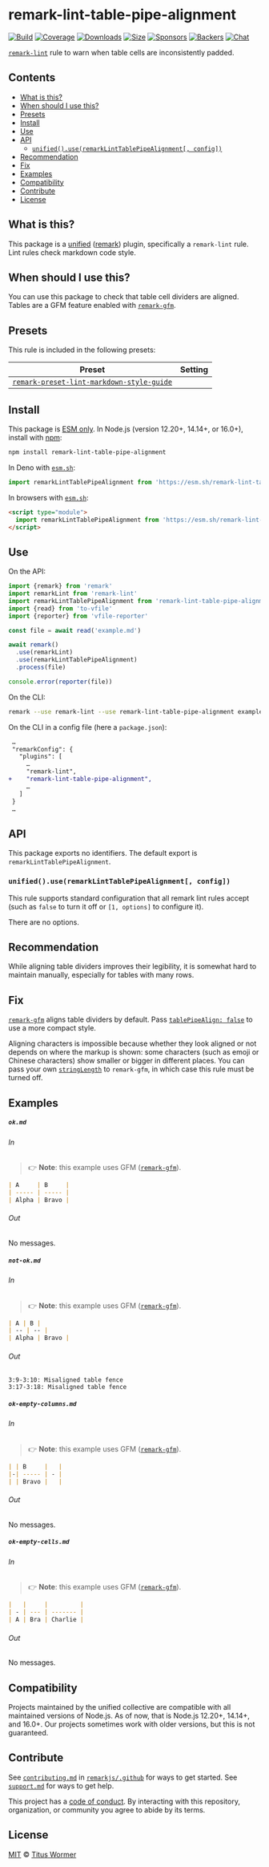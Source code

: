 <!--This file is generated-->

# remark-lint-table-pipe-alignment

[![Build][build-badge]][build]
[![Coverage][coverage-badge]][coverage]
[![Downloads][downloads-badge]][downloads]
[![Size][size-badge]][size]
[![Sponsors][sponsors-badge]][collective]
[![Backers][backers-badge]][collective]
[![Chat][chat-badge]][chat]

[`remark-lint`][mono] rule to warn when table cells are inconsistently padded.

## Contents

* [What is this?](#what-is-this)
* [When should I use this?](#when-should-i-use-this)
* [Presets](#presets)
* [Install](#install)
* [Use](#use)
* [API](#api)
  * [`unified().use(remarkLintTablePipeAlignment[, config])`](#unifieduseremarklinttablepipealignment-config)
* [Recommendation](#recommendation)
* [Fix](#fix)
* [Examples](#examples)
* [Compatibility](#compatibility)
* [Contribute](#contribute)
* [License](#license)

## What is this?

This package is a [unified][] ([remark][]) plugin, specifically a `remark-lint`
rule.
Lint rules check markdown code style.

## When should I use this?

You can use this package to check that table cell dividers are aligned.
Tables are a GFM feature enabled with
[`remark-gfm`](https://github.com/remarkjs/remark-gfm).

## Presets

This rule is included in the following presets:

| Preset | Setting |
| - | - |
| [`remark-preset-lint-markdown-style-guide`](https://github.com/remarkjs/remark-lint/tree/main/packages/remark-preset-lint-markdown-style-guide) | |

## Install

This package is [ESM only][esm].
In Node.js (version 12.20+, 14.14+, or 16.0+), install with [npm][]:

```sh
npm install remark-lint-table-pipe-alignment
```

In Deno with [`esm.sh`][esmsh]:

```js
import remarkLintTablePipeAlignment from 'https://esm.sh/remark-lint-table-pipe-alignment@3'
```

In browsers with [`esm.sh`][esmsh]:

```html
<script type="module">
  import remarkLintTablePipeAlignment from 'https://esm.sh/remark-lint-table-pipe-alignment@3?bundle'
</script>
```

## Use

On the API:

```js
import {remark} from 'remark'
import remarkLint from 'remark-lint'
import remarkLintTablePipeAlignment from 'remark-lint-table-pipe-alignment'
import {read} from 'to-vfile'
import {reporter} from 'vfile-reporter'

const file = await read('example.md')

await remark()
  .use(remarkLint)
  .use(remarkLintTablePipeAlignment)
  .process(file)

console.error(reporter(file))
```

On the CLI:

```sh
remark --use remark-lint --use remark-lint-table-pipe-alignment example.md
```

On the CLI in a config file (here a `package.json`):

```diff
 …
 "remarkConfig": {
   "plugins": [
     …
     "remark-lint",
+    "remark-lint-table-pipe-alignment",
     …
   ]
 }
 …
```

## API

This package exports no identifiers.
The default export is `remarkLintTablePipeAlignment`.

### `unified().use(remarkLintTablePipeAlignment[, config])`

This rule supports standard configuration that all remark lint rules accept
(such as `false` to turn it off or `[1, options]` to configure it).

There are no options.

## Recommendation

While aligning table dividers improves their legibility, it is somewhat
hard to maintain manually, especially for tables with many rows.

## Fix

[`remark-gfm`](https://github.com/remarkjs/remark-gfm)
aligns table dividers by default.
Pass
[`tablePipeAlign: false`](https://github.com/remarkjs/remark-gfm#optionstablepipealign)
to use a more compact style.

Aligning characters is impossible because whether they look aligned or not
depends on where the markup is shown: some characters (such as emoji or
Chinese characters) show smaller or bigger in different places.
You can pass your own
[`stringLength`](https://github.com/remarkjs/remark-gfm#optionsstringlength)
to `remark-gfm`, in which case this rule must be turned off.

## Examples

##### `ok.md`

###### In

> 👉 **Note**: this example uses GFM ([`remark-gfm`][gfm]).

```markdown
| A     | B     |
| ----- | ----- |
| Alpha | Bravo |
```

###### Out

No messages.

##### `not-ok.md`

###### In

> 👉 **Note**: this example uses GFM ([`remark-gfm`][gfm]).

```markdown
| A | B |
| -- | -- |
| Alpha | Bravo |
```

###### Out

```text
3:9-3:10: Misaligned table fence
3:17-3:18: Misaligned table fence
```

##### `ok-empty-columns.md`

###### In

> 👉 **Note**: this example uses GFM ([`remark-gfm`][gfm]).

```markdown
| | B     |   |
|-| ----- | - |
| | Bravo |   |
```

###### Out

No messages.

##### `ok-empty-cells.md`

###### In

> 👉 **Note**: this example uses GFM ([`remark-gfm`][gfm]).

```markdown
|   |     |         |
| - | --- | ------- |
| A | Bra | Charlie |
```

###### Out

No messages.

## Compatibility

Projects maintained by the unified collective are compatible with all maintained
versions of Node.js.
As of now, that is Node.js 12.20+, 14.14+, and 16.0+.
Our projects sometimes work with older versions, but this is not guaranteed.

## Contribute

See [`contributing.md`][contributing] in [`remarkjs/.github`][health] for ways
to get started.
See [`support.md`][support] for ways to get help.

This project has a [code of conduct][coc].
By interacting with this repository, organization, or community you agree to
abide by its terms.

## License

[MIT][license] © [Titus Wormer][author]

[build-badge]: https://github.com/remarkjs/remark-lint/workflows/main/badge.svg

[build]: https://github.com/remarkjs/remark-lint/actions

[coverage-badge]: https://img.shields.io/codecov/c/github/remarkjs/remark-lint.svg

[coverage]: https://codecov.io/github/remarkjs/remark-lint

[downloads-badge]: https://img.shields.io/npm/dm/remark-lint-table-pipe-alignment.svg

[downloads]: https://www.npmjs.com/package/remark-lint-table-pipe-alignment

[size-badge]: https://img.shields.io/bundlephobia/minzip/remark-lint-table-pipe-alignment.svg

[size]: https://bundlephobia.com/result?p=remark-lint-table-pipe-alignment

[sponsors-badge]: https://opencollective.com/unified/sponsors/badge.svg

[backers-badge]: https://opencollective.com/unified/backers/badge.svg

[collective]: https://opencollective.com/unified

[chat-badge]: https://img.shields.io/badge/chat-discussions-success.svg

[chat]: https://github.com/remarkjs/remark/discussions

[unified]: https://github.com/unifiedjs/unified

[remark]: https://github.com/remarkjs/remark

[mono]: https://github.com/remarkjs/remark-lint

[esm]: https://gist.github.com/sindresorhus/a39789f98801d908bbc7ff3ecc99d99c

[esmsh]: https://esm.sh

[npm]: https://docs.npmjs.com/cli/install

[health]: https://github.com/remarkjs/.github

[contributing]: https://github.com/remarkjs/.github/blob/main/contributing.md

[support]: https://github.com/remarkjs/.github/blob/main/support.md

[coc]: https://github.com/remarkjs/.github/blob/main/code-of-conduct.md

[license]: https://github.com/remarkjs/remark-lint/blob/main/license

[author]: https://wooorm.com

[gfm]: https://github.com/remarkjs/remark-gfm
